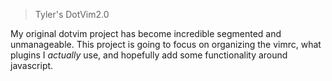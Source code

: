 >Tyler's DotVim2.0

My original dotvim project has become incredible segmented and unmanageable.  This project is going to focus on organizing the vimrc, what plugins I *actually* use, and hopefully add some functionality around javascript.
